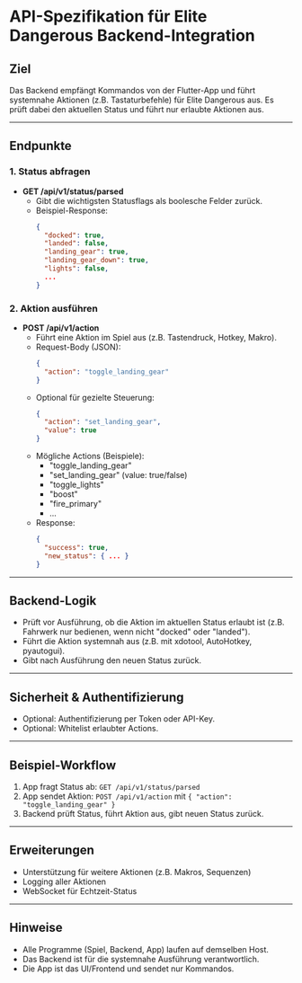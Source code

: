 # API-Spezifikation für Elite Dangerous Backend-Integration

## Ziel
Das Backend empfängt Kommandos von der Flutter-App und führt systemnahe Aktionen (z.B. Tastaturbefehle) für Elite Dangerous aus. Es prüft dabei den aktuellen Status und führt nur erlaubte Aktionen aus.

---

## Endpunkte

### 1. Status abfragen
- **GET /api/v1/status/parsed**
  - Gibt die wichtigsten Statusflags als boolesche Felder zurück.
  - Beispiel-Response:
    ```json
    {
      "docked": true,
      "landed": false,
      "landing_gear": true,
      "landing_gear_down": true,
      "lights": false,
      ...
    }
    ```

### 2. Aktion ausführen
- **POST /api/v1/action**
  - Führt eine Aktion im Spiel aus (z.B. Tastendruck, Hotkey, Makro).
  - Request-Body (JSON):
    ```json
    {
      "action": "toggle_landing_gear"
    }
    ```
  - Optional für gezielte Steuerung:
    ```json
    {
      "action": "set_landing_gear",
      "value": true
    }
    ```
  - Mögliche Actions (Beispiele):
    - "toggle_landing_gear"
    - "set_landing_gear" (value: true/false)
    - "toggle_lights"
    - "boost"
    - "fire_primary"
    - ...
  - Response:
    ```json
    {
      "success": true,
      "new_status": { ... }
    }
    ```

---

## Backend-Logik
- Prüft vor Ausführung, ob die Aktion im aktuellen Status erlaubt ist (z.B. Fahrwerk nur bedienen, wenn nicht "docked" oder "landed").
- Führt die Aktion systemnah aus (z.B. mit xdotool, AutoHotkey, pyautogui).
- Gibt nach Ausführung den neuen Status zurück.

---

## Sicherheit & Authentifizierung
- Optional: Authentifizierung per Token oder API-Key.
- Optional: Whitelist erlaubter Actions.

---

## Beispiel-Workflow
1. App fragt Status ab: `GET /api/v1/status/parsed`
2. App sendet Aktion: `POST /api/v1/action` mit `{ "action": "toggle_landing_gear" }`
3. Backend prüft Status, führt Aktion aus, gibt neuen Status zurück.

---

## Erweiterungen
- Unterstützung für weitere Aktionen (z.B. Makros, Sequenzen)
- Logging aller Aktionen
- WebSocket für Echtzeit-Status

---

## Hinweise
- Alle Programme (Spiel, Backend, App) laufen auf demselben Host.
- Das Backend ist für die systemnahe Ausführung verantwortlich.
- Die App ist das UI/Frontend und sendet nur Kommandos.
